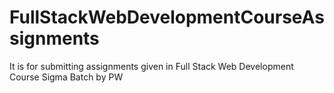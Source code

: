 # FullStackWebDevelopmentCourseAssignments
It is for submitting assignments given in Full Stack Web Development Course Sigma Batch by PW
